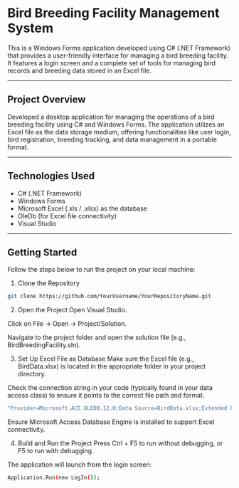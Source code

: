 # Bird Breeding Facility Management System

This is a Windows Forms application developed using C# (.NET Framework) that provides a user-friendly interface for managing a bird breeding facility. It features a login screen and a complete set of tools for managing bird records and breeding data stored in an Excel file.

---

## Project Overview

Developed a desktop application for managing the operations of a bird breeding facility using C# and Windows Forms. The application utilizes an Excel file as the data storage medium, offering functionalities like user login, bird registration, breeding tracking, and data management in a portable format.

---

## Technologies Used

- C# (.NET Framework)
- Windows Forms
- Microsoft Excel (.xls / .xlsx) as the database
- OleDb (for Excel file connectivity)
- Visual Studio

---

## Getting Started

Follow the steps below to run the project on your local machine:

 1. Clone the Repository

```bash
git clone https://github.com/YourUsername/YourRepositoryName.git
```
2. Open the Project
Open Visual Studio.

Click on File → Open → Project/Solution.

Navigate to the project folder and open the solution file (e.g., BirdBreedingFacility.sln).

3. Set Up Excel File as Database
Make sure the Excel file (e.g., BirdData.xlsx) is located in the appropriate folder in your project directory.

Check the connection string in your code (typically found in your data access class) to ensure it points to the correct file path and format.
```bash
"Provider=Microsoft.ACE.OLEDB.12.0;Data Source=BirdData.xlsx;Extended Properties='Excel 12.0 Xml;HDR=YES';"
```
Ensure Microsoft Access Database Engine is installed to support Excel connectivity.

4. Build and Run the Project
Press Ctrl + F5 to run without debugging, or F5 to run with debugging.

The application will launch from the login screen:
```bash
Application.Run(new LogIn());
```

